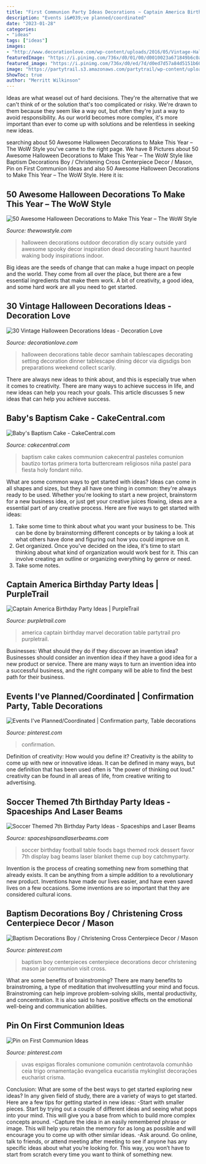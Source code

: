 ```yaml
---
title: "First Communion Party Ideas Decorations ~ Captain America Birthday Party Ideas"
description: "Events i&#039;ve planned/coordinated"
date: "2023-01-28"
categories:
- "ideas"
tags: ["ideas"]
images:
- "http://www.decorationlove.com/wp-content/uploads/2016/05/Vintage-Halloween-Table-Decorations-Ideas.jpg"
featuredImage: "https://i.pinimg.com/736x/d0/01/00/d0010023a671849b6c0a42488353a190.jpg"
featured_image: "https://i.pinimg.com/736x/d0/ed/7d/d0ed7d57a84d5151b609bb7a20c62946.jpg"
image: "https://partytrail.s3.amazonaws.com/partytrail/wp-content/uploads/2013/06/capnamericaflickr.jpg"
ShowToc: true
author: "Merritt Wilkinson"
---
```



Ideas are what weasel out of hard decisions. They're the alternative that we can't think of or the solution that's too complicated or risky. We're drawn to them because they seem like a way out, but often they're just a way to avoid responsibility. As our world becomes more complex, it's more important than ever to come up with solutions and be relentless in seeking new ideas.

	

		
searching about 50 Awesome Halloween Decorations to Make This Year – The WoW Style you've came to the right page. We have 8 Pictures about 50 Awesome Halloween Decorations to Make This Year – The WoW Style like Baptism Decorations Boy / Christening Cross Centerpiece Decor / Mason, Pin on First Communion Ideas and also 50 Awesome Halloween Decorations to Make This Year – The WoW Style. Here it is:
		
    
## 50 Awesome Halloween Decorations To Make This Year – The WoW Style

<img loading=lazy src="http://thewowstyle.com/wp-content/uploads/2016/08/Halloween-Decoration-Inspiration.jpg" onerror="this.onerror=null;this.src='https://tse2.mm.bing.net/th?id=OIP.4QGdI9a08UcaJDmLshPxLQHaJ4&amp;pid=15.1';" alt="50 Awesome Halloween Decorations to Make This Year – The WoW Style">

_Source: thewowstyle.com_

>halloween decorations outdoor decoration diy scary outside yard awesome spooky decor inspiration dead decorating haunt haunted waking body inspirations indoor. 

	

Big ideas are the seeds of change that can make a huge impact on people and the world. They come from all over the place, but there are a few essential ingredients that make them work. A bit of creativity, a good idea, and some hard work are all you need to get started.

    
## 30 Vintage Halloween Decorations Ideas - Decoration Love

<img loading=lazy src="http://www.decorationlove.com/wp-content/uploads/2016/05/Vintage-Halloween-Table-Decorations-Ideas.jpg" onerror="this.onerror=null;this.src='https://tse4.mm.bing.net/th?id=OIP.ws1WsVZITKXJYXL9KwPNVQHaLG&amp;pid=15.1';" alt="30 Vintage Halloween Decorations Ideas - Decoration Love">

_Source: decorationlove.com_

>halloween decorations table decor samhain tablescapes decorating setting decoration dinner tablescape dining décor via digsdigs bon preparations weekend collect scarily. 

	

There are always new ideas to think about, and this is especially true when it comes to creativity. There are many ways to achieve success in life, and new ideas can help you reach your goals. This article discusses 5 new ideas that can help you achieve success.

    
## Baby&#039;s Baptism Cake - CakeCentral.com

<img loading=lazy src="http://cdn001.cakecentral.com/gallery/2015/03/900_722513QWJK_babys-baptism-cake.jpg" onerror="this.onerror=null;this.src='https://tse1.mm.bing.net/th?id=OIP.9UW-wbqW_zfWQqLmIWIwFwHaMY&amp;pid=15.1';" alt="Baby&#039;s Baptism Cake - CakeCentral.com">

_Source: cakecentral.com_

>baptism cake cakes communion cakecentral pasteles comunion bautizo tortas primera torta buttercream religiosos niña pastel para fiesta holy fondant niño. 

	

What are some common ways to get started with ideas?
Ideas can come in all shapes and sizes, but they all have one thing in common: they're always ready to be used. Whether you're looking to start a new project, brainstorm for a new business idea, or just get your creative juices flowing, ideas are a essential part of any creative process. Here are five ways to get started with ideas: 
1. Take some time to think about what you want your business to be. This can be done by brainstorming different concepts or by taking a look at what others have done and figuring out how you could improve on it. 
2. Get organized. Once you've decided on the idea, it's time to start thinking about what kind of organization would work best for it. This can involve creating an outline or organizing everything by genre or need. 
3. Take some notes.

    
## Captain America Birthday Party Ideas | PurpleTrail

<img loading=lazy src="https://partytrail.s3.amazonaws.com/partytrail/wp-content/uploads/2013/06/capnamericaflickr.jpg" onerror="this.onerror=null;this.src='https://tse4.mm.bing.net/th?id=OIP.zNId77DR953IP1dUZx8dgAHaFl&amp;pid=15.1';" alt="Captain America Birthday Party Ideas | PurpleTrail">

_Source: purpletrail.com_

>america captain birthday marvel decoration table partytrail pro purpletrail. 

	

Businesses: What should they do if they discover an invention idea?
Businesses should consider an invention idea if they have a good idea for a new product or service. There are many ways to turn an invention idea into a successful business, and the right company will be able to find the best path for their business.

    
## Events I&#039;ve Planned/Coordinated | Confirmation Party, Table Decorations

<img loading=lazy src="https://i.pinimg.com/736x/06/78/70/067870fbf505c45760e92e704a4899b4--confirmation-planner.jpg" onerror="this.onerror=null;this.src='https://tse1.mm.bing.net/th?id=OIP.1BcGo6LR6s5UeYPd0eiH0wHaJ4&amp;pid=15.1';" alt="Events I&#039;ve Planned/Coordinated | Confirmation party, Table decorations">

_Source: pinterest.com_

>confirmation. 

	

Definition of creativity: How would you define it?
Creativity is the ability to come up with new or innovative ideas. It can be defined in many ways, but one definition that has been used often is "the power of thinking out loud." creativity can be found in all areas of life, from creative writing to advertising.

    
## Soccer Themed 7th Birthday Party Ideas - Spaceships And Laser Beams

<img loading=lazy src="https://spaceshipsandlaserbeams.com/wp-content/uploads/2015/09/soccer_football_dessert_table_favor_bags.jpg" onerror="this.onerror=null;this.src='https://tse2.mm.bing.net/th?id=OIP.HMB_mFYna0c4aCiIxYTMbwHaGx&amp;pid=15.1';" alt="Soccer Themed 7th Birthday Party Ideas - Spaceships and Laser Beams">

_Source: spaceshipsandlaserbeams.com_

>soccer birthday football table foods bags themed rock dessert favor 7th display bag beams laser blanket theme cup boy catchmyparty. 

	

Invention is the process of creating something new from something that already exists. It can be anything from a simple addition to a revolutionary new product. Inventions have made our lives easier, and have even saved lives on a few occasions. Some inventions are so important that they are considered cultural icons.

    
## Baptism Decorations Boy / Christening Cross Centerpiece Decor / Mason

<img loading=lazy src="https://i.pinimg.com/736x/d0/ed/7d/d0ed7d57a84d5151b609bb7a20c62946.jpg" onerror="this.onerror=null;this.src='https://tse4.mm.bing.net/th?id=OIP.HcePCU7SYbJStThCOMhHTQHaLH&amp;pid=15.1';" alt="Baptism Decorations Boy / Christening Cross Centerpiece Decor / Mason">

_Source: pinterest.com_

>baptism boy centerpieces centerpiece decorations decor christening mason jar communion visit cross. 

	

What are some benefits of brainstroming?
There are many benefits to brainstroming, a type of meditation that involvesuttling your mind and focus. Brainstroming can help improve problem-solving skills, mental productivity, and concentration. It is also said to have positive effects on the emotional well-being and communication abilities.

    
## Pin On First Communion Ideas

<img loading=lazy src="https://i.pinimg.com/736x/d0/01/00/d0010023a671849b6c0a42488353a190.jpg" onerror="this.onerror=null;this.src='https://tse2.mm.bing.net/th?id=OIP.RH4Ecx7oFyErdZo6J0tAiAHaKV&amp;pid=15.1';" alt="Pin on First Communion Ideas">

_Source: pinterest.com_

>uvas espigas florales comunione comunión centrotavola comunhão ceia trigo ornamentação evangelica eucaristia mykinglist decorações eucharist crisma. 

	

Conclusion: What are some of the best ways to get started exploring new ideas?
In any given field of study, there are a variety of ways to get started. Here are a few tips for getting started in new ideas: 
-Start with smaller pieces. Start by trying out a couple of different ideas and seeing what pops into your mind. This will give you a base from which to build more complex concepts around. 
-Capture the idea in an easily remembered phrase or image. This will help you retain the memory for as long as possible and will encourage you to come up with other similar ideas. 
-Ask around. Go online, talk to friends, or attend meeting after meeting to see if anyone has any specific ideas about what you’re looking for. This way, you won’t have to start from scratch every time you want to think of something new.

